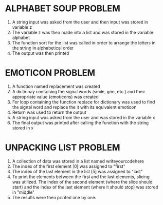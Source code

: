 # ALPHABET SOUP PROBLEM
1. A string input was asked from the user and then input was stored in variable z
2. The variable z was then made into a list and was stored in the variable alphabet
3. The function sort for the list was called in order to arrange the letters in the string in alphabetical order
4. The output was then printed

# EMOTICON PROBLEM
1. A function named replacement was created
2. A dictionay containing the signal words (smile, grin, etc.) and their appropriate value (emoticons) was created
3. For loop containing the function replace for dictionary was used to find the signal word and replace the it with its equivalent emoticon
4. Return was used to return the output
5. A string input was asked from the user and was stored in the variable x
6. The final output was printed after calling the function with the string stored in x

# UNPACKING LIST PROBLEM
1. A collection of data was stored in a list named writeyourcodehere
2. The index of the first element [0] was assigned to "first"
3. The index of the last element in the list [5] was assigned to "last"
4. To print the elements between the first and the last elements, slicing was utilized. The index of the second element (where the slice should start) and the index of the last element (where it should stop) was stored in "middle"
5. The results were then printed one by one. 

